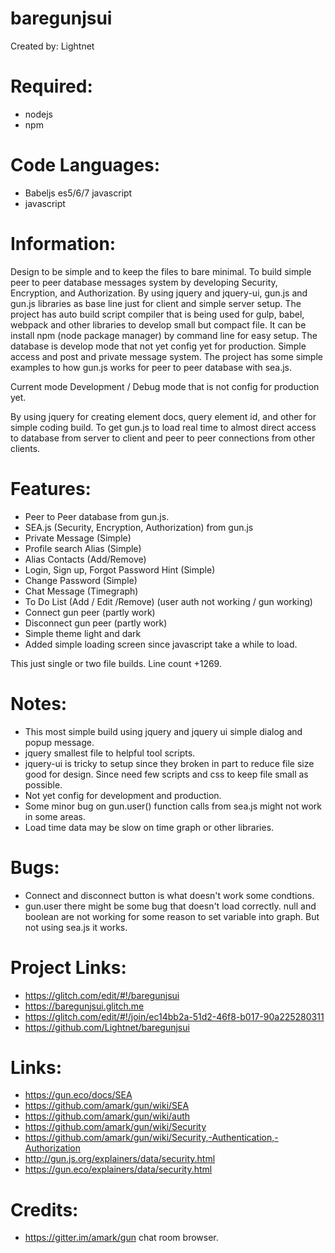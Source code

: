 # baregunjsui

Created by: Lightnet

# Required:
 * nodejs
 * npm

# Code Languages:
 * Babeljs es5/6/7 javascript
 * javascript

# Information:
  Design to be simple and to keep the files to bare minimal. To build simple peer to peer database messages system by developing Security, Encryption, and Authorization. By using jquery and jquery-ui, gun.js and gun.js libraries as base line just for client and simple server setup. The project has auto build script compiler that is being used for gulp, babel, webpack and other libraries to develop small but compact file. It can be install npm (node package manager) by command line for easy setup. The database is develop mode that not yet config yet for production. Simple access and post and private message system. The project has some simple examples to how gun.js works for peer to peer database with sea.js.

  Current mode Development / Debug mode that is not config for production yet.

  By using jquery for creating element docs, query element id, and other for simple coding build. To get gun.js to load real time to almost direct access to database from server to client and peer to peer connections from other clients.

# Features:
 * Peer to Peer database from gun.js.
 * SEA.js (Security, Encryption, Authorization) from gun.js
 * Private Message (Simple)
 * Profile search Alias (Simple)
 * Alias Contacts (Add/Remove)
 * Login, Sign up, Forgot Password Hint (Simple)
 * Change Password (Simple)
 * Chat Message (Timegraph)
 * To Do List (Add / Edit /Remove) (user auth not working / gun working)
 * Connect gun peer (partly work)
 * Disconnect gun peer (partly work)
 * Simple theme light and dark
 * Added simple loading screen since javascript take a while to load.

This just single or two file builds. Line count +1269.

# Notes:
 * This most simple build using jquery and jquery ui simple dialog and popup message.
 * jquery smallest file to helpful tool scripts.
 * jquery-ui is tricky to setup since they broken in part to reduce file size good for design. Since need few scripts and css to keep file small as possible.
 * Not yet config for development and production.
 * Some minor bug on gun.user() function calls from sea.js might not work in some areas.
 * Load time data may be slow on time graph or other libraries.

# Bugs:
 * Connect and disconnect button is what doesn't work some condtions.
 * gun.user there might be some bug that doesn't load correctly. null and boolean are not working for some reason to set variable into graph. But not using sea.js it works.

# Project Links:
 * https://glitch.com/edit/#!/baregunjsui
 * https://baregunjsui.glitch.me
 * https://glitch.com/edit/#!/join/ec14bb2a-51d2-46f8-b017-90a225280311
 * https://github.com/Lightnet/baregunjsui
 
# Links:
 * https://gun.eco/docs/SEA
 * https://github.com/amark/gun/wiki/SEA
 * https://github.com/amark/gun/wiki/auth
 * https://github.com/amark/gun/wiki/Security
 * https://github.com/amark/gun/wiki/Security,-Authentication,-Authorization
 * http://gun.js.org/explainers/data/security.html
 * https://gun.eco/explainers/data/security.html

# Credits:
 * https://gitter.im/amark/gun chat room browser.